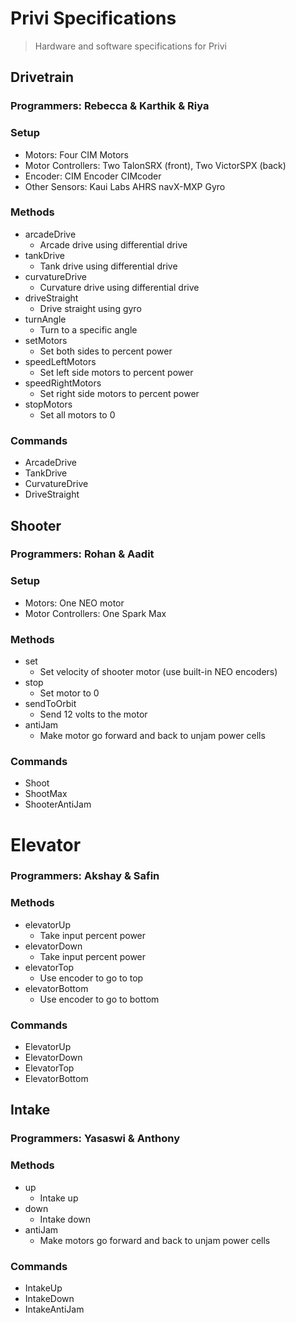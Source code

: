 # Privi Specifications

> Hardware and software specifications for Privi

## Drivetrain

### Programmers: Rebecca & Karthik & Riya

### Setup

- Motors: Four CIM Motors
- Motor Controllers: Two TalonSRX (front), Two VictorSPX (back)
- Encoder: CIM Encoder CIMcoder
- Other Sensors: Kaui Labs AHRS navX-MXP Gyro

### Methods

- arcadeDrive
  - Arcade drive using differential drive
- tankDrive
  - Tank drive using differential drive
- curvatureDrive
  - Curvature drive using differential drive
- driveStraight
  - Drive straight using gyro
- turnAngle
  - Turn to a specific angle
- setMotors
  - Set both sides to percent power
- speedLeftMotors
  - Set left side motors to percent power
- speedRightMotors
  - Set right side motors to percent power
- stopMotors
  - Set all motors to 0

### Commands

- ArcadeDrive
- TankDrive
- CurvatureDrive
- DriveStraight

## Shooter

### Programmers: Rohan & Aadit

### Setup

- Motors: One NEO motor
- Motor Controllers: One Spark Max

### Methods

- set
  - Set velocity of shooter motor (use built-in NEO encoders)
- stop
  - Set motor to 0
- sendToOrbit
  - Send 12 volts to the motor
- antiJam
  - Make motor go forward and back to unjam power cells

### Commands

- Shoot
- ShootMax
- ShooterAntiJam

# Elevator

### Programmers: Akshay & Safin

### Methods

- elevatorUp
  - Take input percent power
- elevatorDown
  - Take input percent power
- elevatorTop
  - Use encoder to go to top
- elevatorBottom
  - Use encoder to go to bottom

### Commands

- ElevatorUp
- ElevatorDown
- ElevatorTop
- ElevatorBottom

## Intake

### Programmers: Yasaswi & Anthony

### Methods

- up
  - Intake up
- down
  - Intake down
- antiJam
  - Make motors go forward and back to unjam power cells

### Commands

- IntakeUp
- IntakeDown
- IntakeAntiJam
